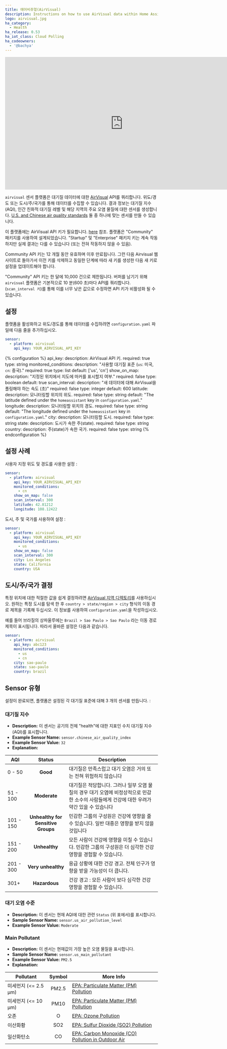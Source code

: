 ```yaml
---
title: 에어비쥬얼(AirVisual)
description: Instructions on how to use AirVisual data within Home Assistant
logo: airvisual.jpg
ha_category:
  - Health
ha_release: 0.53
ha_iot_class: Cloud Polling
ha_codeowners:
  - '@bachya'
---
```


<div class='videoWrapper'>
<iframe width="776" height="437" src="https://www.youtube.com/embed/5wMMUuBUJlk" frameborder="0" allow="accelerometer; autoplay; encrypted-media; gyroscope; picture-in-picture" allowfullscreen></iframe>
</div>

`airvisual` 센서 플랫폼은 대기질 데이터에 대한 [AirVisual](https://airvisual.com/) API를 쿼리합니다. 위도/경도 또는 도시/주/국가를 통해 데이터를 수집할 수 있습니다. 결과 정보는 대기질 지수(AQI), 인간 친화적 대기질 레벨 및 해당 지역의 주요 오염 물질에 대한 센서를 생성합니다. [U.S. and Chinese air quality standards](https://www.clm.com/publication.cfm?ID=366) 둘 중 하나에 맞는 센서를 만들 수 있습니다.

이 플랫폼에는 AirVisual API 키가 필요합니다. [here](https://airvisual.com/api) 참조. 플랫폼은 "Community" 패키지를 사용하여 설계되었습니다. "Startup" 및 "Enterprise" 패키지 키는 계속 작동하지만 실제 결과는 다를 수 있습니다 (또는 전혀 작동하지 않을 수 있음).

Community API 키는 12 개월 동안 유효하며 이후 만료됩니다. 그런 다음 Airvisual 웹 사이트로 돌아가서 이전 키를 삭제하고 동일한 단계에 따라 새 키를 생성한 다음 새 키로 설정을 업데이트해야 합니다.

<div class='note warning'>

"Community" API 키는 한 달에 10,000 건으로 제한됩니다. 버퍼를 남기기 위해 `airvisual` 플랫폼은 기본적으로 10 분(600 초)마다 API를 쿼리합니다. (`scan_interval 키`)를 통해 이를 너무 낮은 값으로 수정하면 API 키가 비활성화 될 수 있습니다.

</div>

## 설정

플랫폼을 활성화하고 위도/경도를 통해 데이터를 수집하려면 `configuration.yaml` 파일에 다음 줄을 추가하십시오.

```yaml
sensor:
  - platform: airvisual
    api_key: YOUR_AIRVISUAL_API_KEY
```

{% configuration %}
api_key:
  description: AirVisual API 키.
  required: true
  type: string
monitored_conditions:
  description: "사용할 대기질 표준 (`us`: 미국, `cn`: 중국)."
  required: true
  type: list
  default: ['us', 'cn']
show_on_map:
  description: "지정된 위치에서 지도에 마커를 표시할지 여부."
  required: false
  type: boolean
  default: true
scan_interval:
  description: "새 데이터에 대해 AirVisual을 폴링해야 하는 속도 (초)"
  required: false
  type: integer
  default: 600
latitude:
  description: 모니터링할 위치의 위도.
  required: false
  type: string
  default: "The latitude defined under the `homeassistant` key in `configuration.yaml`."
longitude:
  description: 모니터링할 위치의 경도.
  required: false
  type: string
  default: "The longitude defined under the `homeassistant` key in `configuration.yaml`."
city:
  description: 모니터링할 도시.
  required: false
  type: string
state:
  description: 도시가 속한 주(state).
  required: false
  type: string
country:
  description: 주(state)가 속한 국가.
  required: false
  type: string
{% endconfiguration %}

## 설정 사례

사용자 지정 위도 및 경도를 사용한 설정 :

```yaml
sensor:
  - platform: airvisual
    api_key: YOUR_AIRVISUAL_API_KEY
    monitored_conditions:
      - cn
    show_on_map: false
    scan_interval: 300
    latitude: 42.81212
    longitude: 108.12422
```

도시, 주 및 국가를 사용하여 설정 :

```yaml
sensor:
  - platform: airvisual
    api_key: YOUR_AIRVISUAL_API_KEY
    monitored_conditions:
      - us
    show_on_map: false
    scan_interval: 300
    city: Los Angeles
    state: California
    country: USA
```

## 도시/주/국가 결정 

특정 위치에 대한 적절한 값을 쉽게 결정하려면 [AirVisual 지역 디렉토리](https://airvisual.com/world)를 사용하십시오. 원하는 특정 도시를 탐색 한 후 `country > state/region > city` 형식의 이동 경로 제목을 기록해 두십시오. 이 정보를 사용하여 `configuration.yaml`을 작성하십시오.

예를 들어 브라질의 상파울루에는 `Brazil > Sao Paulo > Sao Paulo` 라는 이동 경로 제목이 표시됩니다. 따라서 올바른 설정은 다음과 같습니다.

```yaml
sensor:
  - platform: airvisual
    api_key: abc123
    monitored_conditions:
      - us
      - cn
    city: sao-paulo
    state: sao-paulo
    country: brazil
```

## Sensor 유형

설정이 완료되면, 플랫폼은 설정된 각 대기질 표준에 대해 3 개의 센서를 만듭니다. :

### 대기질 지수 

- **Description:** 이 센서는 공기의 전체 "health"에 대한 지표인 수치 대기질 지수(AQI)를 표시합니다.
- **Example Sensor Name:** `sensor.chinese_air_quality_index`
- **Example Sensor Value:** `32`
- **Explanation:**

AQI | Status | Description
------- | :----------------: | ----------
0 - 50  | **Good** | 대기질은 만족스럽고 대기 오염은 거의 또는 전혀 위험하지 않습니다
51 - 100  | **Moderate** | 대기질은 적당합니다. 그러나 일부 오염 물질의 경우 대기 오염에 비정상적으로 민감한 소수의 사람들에게 건강에 대한 우려가 약간 있을 수 있습니다
101 - 150 | **Unhealthy for Sensitive Groups** | 민감한 그룹의 구성원은 건강에 영향을 줄 수 있습니다. 일반 대중은 영향을 받지 않을 것입니다
151 - 200 | **Unhealthy** | 모든 사람이 건강에 영향을 미칠 수 있습니다. 민감한 그룹의 구성원은 더 심각한 건강 영향을 경험할 수 있습니다. 
201 - 300 | **Very unhealthy** | 응급 상황에 대한 건강 경고. 전체 인구가 영향을 받을 가능성이 더 큽니다. 
301+ | **Hazardous** | 건강 경고 : 모든 사람이 보다 심각한 건강 영향을 경험할 수 있습니다. 

### 대기 오염 수준

- **Description:** 이 센서는 현재 AQI에 대한 관련 `Status` (위 표에서)를 표시합니다.
- **Sample Sensor Name:** `sensor.us_air_pollution_level`
- **Example Sensor Value:** `Moderate`

### Main Pollutant

- **Description:** 이 센서는 현재값이 가장 높은 오염 물질을 표시합니다.
- **Sample Sensor Name:** `sensor.us_main_pollutant`
- **Example Sensor Value:** `PM2.5`
- **Explanation:**

Pollutant | Symbol | More Info
------- | :----------------: | ----------
미세먼지 (<= 2.5 μm) | PM2.5 | [EPA: Particulate Matter (PM) Pollution ](https://www.epa.gov/pm-pollution)
미세먼지 (<= 10 μm) | PM10 | [EPA: Particulate Matter (PM) Pollution ](https://www.epa.gov/pm-pollution)
오존 | O | [EPA: Ozone Pollution](https://www.epa.gov/ozone-pollution)
이산화황 | SO2 | [EPA: Sulfur Dioxide (SO2) Pollution](https://www.epa.gov/so2-pollution)
일산화탄소 | CO | [EPA: Carbon Monoxide (CO) Pollution in Outdoor Air](https://www.epa.gov/co-pollution)
